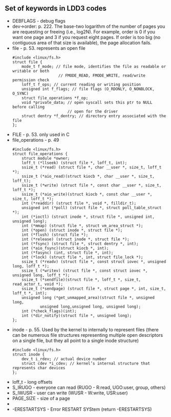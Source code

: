 ## Set of keywords in LDD3 codes

+ DEBFLAGS - debug flags
+ dev->order: p. 222. The base-two logarithm of the number of pages you are requesting or freeing (i.e., log2N). For example, order is 0 if you want one
page and 3 if you request eight pages. If order is too big (no contiguous area of that size is available), the page allocation fails.
+ file - p. 53. represents an open file
	```
	#include <linux/fs.h>
	struct file {
		mode_t f_mode; // file mode, identifies the file as readable or writable or both
						// FMODE_READ, FMODE_WRITE, read/write permission check
		loff_t f_ops; // current reading or writing position
		unsigned int f_flags; // file flags (O_RDONLY, O_NONBLOCK, O_SYNC)
		struct file_operations *f_op;
		void *private_data; // open syscall sets this ptr to NULL before calling
							// open for the driver
		struct dentry *f_dentry; // directory entry associated with the file
	};
	```
+ FILE - p. 53. only used in C
+ file_operations - p. 49
    ```
	#include <linux/fs.h>
	struct file_operations {
		struct module *owner;
		loff_t (*llseek) (struct file *, loff_t, int);
		ssize_t (*read) (struct file *, char __user *, size_t, loff_t *);
		ssize_t (*aio_read)(struct kiocb *, char __user *, size_t, loff_t);
		ssize_t (*write) (struct file *, const char __user *, size_t, loff_t *);
		ssize_t (*aio_write)(struct kiocb *, const char __user *, size_t, loff_t *);
		int (*readdir) (struct file *, void *, filldir_t);
		unsigned int (*poll) (struct file *, struct poll_table_struct *);
		int (*ioctl) (struct inode *, struct file *, unsigned int, unsigned long);
		int (*mmap) (struct file *, struct vm_area_struct *);
		int (*open) (struct inode *, struct file *);
		int (*flush) (struct file *);
		int (*release) (struct inode *, struct file *);
		int (*fsync) (struct file *, struct dentry *, int);
		int (*aio_fsync)(struct kiocb *, int);
		int (*fasync) (int, struct file *, int);
		int (*lock) (struct file *, int, struct file_lock *);
		ssize_t (*readv) (struct file *, const struct iovec *, unsigned long, loff_t *);
		ssize_t (*writev) (struct file *, const struct iovec *, unsigned long, loff_t *);
		ssize_t (*sendfile)(struct file *, loff_t *, size_t, read_actor_t, void *);
		ssize_t (*sendpage) (struct file *, struct page *, int, size_t, loff_t *, int);
		unsigned long (*get_unmapped_area)(struct file *, unsigned long, 
				unsigned long,unsigned long, unsigned long);
		int (*check_flags)(int);
		int (*dir_notify)(struct file *, unsigned long);
	};
	```
+ inode - p. 55. Used by the kernel to internally to represent files (there can be numerous file structures representing multiple open descriptors on a single file, but they all point to a single inode structure)
	```
	#include <linux/fs.h>
	struct inode {
		dev_t i_rdev; // actual device number
		struct cdev *i_cdev; // kernel’s internal structure that represents char devices
	};
	```
+ loff_t - long offsets
+ S_IRUGO - everyone can read (RUGO - R:read, UGO:user, group, others)
+ S_IWUSR - user can write    (WUSR - W:write, USR:user)
+ PAGE_SIZE - size of a page
+
+ -ERESTARTSYS - Error RESTART SYStem (return -ERESTARTSYS)
